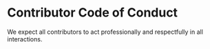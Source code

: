 # Contributor Code of Conduct
We expect all contributors to act professionally and respectfully in all interactions.
